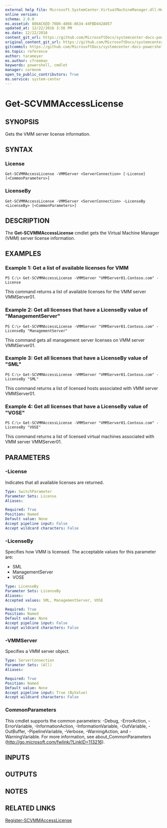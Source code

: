 ```yaml
---
external help file: Microsoft.SystemCenter.VirtualMachineManager.dll-Help.xml
online version: 
schema: 2.0.0
ms.assetid: 886AC6ED-70D6-4866-8634-44FBD442A857
updated_at: 12/22/2016 3:56 PM
ms.date: 12/22/2016
content_git_url: https://github.com/MicrosoftDocs/systemcenter-docs-powershell/blob/master/systemcenter-cmdlets/SystemCenter2016/VirtualMachineManager/vlatest/Get-SCVMMAccessLicense.md
original_content_git_url: https://github.com/MicrosoftDocs/systemcenter-docs-powershell/blob/master/systemcenter-cmdlets/SystemCenter2016/VirtualMachineManager/vlatest/Get-SCVMMAccessLicense.md
gitcommit: https://github.com/MicrosoftDocs/systemcenter-docs-powershell/blob/96e5647587661652225fbdd2c797cd4d59d542bc/systemcenter-cmdlets/SystemCenter2016/VirtualMachineManager/vlatest/Get-SCVMMAccessLicense.md
ms.topic: reference
author: tarameyer
ms.author: cfreeman
keywords: powershell, cmdlet
manager: carmonm
open_to_public_contributors: True
ms.service: system-center
---
```


# Get-SCVMMAccessLicense

## SYNOPSIS
Gets the VMM server license information.

## SYNTAX

### License
```
Get-SCVMMAccessLicense -VMMServer <ServerConnection> [-License] [<CommonParameters>]
```

### LicenseBy
```
Get-SCVMMAccessLicense -VMMServer <ServerConnection> -LicenseBy <LicenseBy> [<CommonParameters>]
```

## DESCRIPTION
The **Get-SCVMMAccessLicense** cmdlet gets the Virtual Machine Manager (VMM) server license information.

## EXAMPLES

### Example 1: Get a list of available licenses for VMM
```
PS C:\> Get-SCVMMAccessLicense -VMMServer "VMMServer01.Contoso.com" -License
```

This command returns a list of available licenses for the VMM server VMMServer01.

### Example 2: Get all licenses that have a LicenseBy value of "ManagementServer"
```
PS C:\> Get-SCVMMAccessLicense -VMMServer "VMMServer01.Contoso.com" -LicenseBy "ManagementServer"
```

This command gets all management server licenses on VMM server VMMServer01.

### Example 3: Get all licenses that have a LicenseBy value of "SML"
```
PS C:\> Get-SCVMMAccessLicense -VMMServer "VMMServer01.Contoso.com" -LicenseBy "SML"
```

This command returns a list of licensed hosts associated with VMM server VMMServer01.

### Example 4: Get all licenses that have a LicenseBy value of "VOSE"
```
PS C:\> Get-SCVMMAccessLicense -VMMServer "VMMServer01.Contoso.com" -LicenseBy "VOSE"
```

This command returns a list of licensed virtual machines associated with VMM server VMMServer01.

## PARAMETERS

### -License
Indicates that all available licenses are returned.

```yaml
Type: SwitchParameter
Parameter Sets: License
Aliases: 

Required: True
Position: Named
Default value: None
Accept pipeline input: False
Accept wildcard characters: False
```

### -LicenseBy
Specifies how VMM is licensed.
The acceptable values for this parameter are:

- SML
- ManagementServer
- VOSE

```yaml
Type: LicenseBy
Parameter Sets: LicenseBy
Aliases: 
Accepted values: SML, ManagementServer, VOSE

Required: True
Position: Named
Default value: None
Accept pipeline input: False
Accept wildcard characters: False
```

### -VMMServer
Specifies a VMM server object.

```yaml
Type: ServerConnection
Parameter Sets: (All)
Aliases: 

Required: True
Position: Named
Default value: None
Accept pipeline input: True (ByValue)
Accept wildcard characters: False
```

### CommonParameters
This cmdlet supports the common parameters: -Debug, -ErrorAction, -ErrorVariable, -InformationAction, -InformationVariable, -OutVariable, -OutBuffer, -PipelineVariable, -Verbose, -WarningAction, and -WarningVariable. For more information, see about_CommonParameters (http://go.microsoft.com/fwlink/?LinkID=113216).

## INPUTS

## OUTPUTS

## NOTES

## RELATED LINKS

[Register-SCVMMAccessLicense](xref:SystemCenter2016/VirtualMachineManager/vlatest/Register-SCVMMAccessLicense.md)

